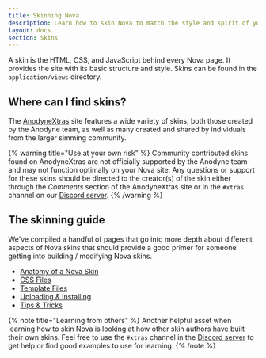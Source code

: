 ```yaml
---
title: Skinning Nova
description: Learn how to skin Nova to match the style and spirit of your game.
layout: docs
section: Skins
---
```


A skin is the HTML, CSS, and JavaScript behind every Nova page. It provides the site with its basic structure and style. Skins can be found in the `application/views` directory.

## Where can I find skins?

The [AnodyneXtras](https://xtras.anodyne-productions.com/) site features a wide variety of skins, both those created by the Anodyne team, as well as many created and shared by individuals from the larger simming community.

{% warning title="Use at your own risk" %}
Community contributed skins found on AnodyneXtras are not officially supported by the Anodyne team and may not function optimally on your Nova site. Any questions or support for these skins should be directed to the creator(s) of the skin either through the *Comments* section of the AnodyneXtras site or in the `#xtras` channel on our [Discord server](https://discord.gg/7WmKUks).
{% /warning %}

## The skinning guide

We've compiled a handful of pages that go into more depth about different aspects of Nova skins that should provide a good primer for someone getting into building / modifying Nova skins.

- [Anatomy of a Nova Skin](/docs/2.7/skinning-anatomy)
- [CSS Files](/docs/2.7/skinning-css)
- [Template Files](/docs/2.7/skinning-templates)
- [Uploading & Installing](/docs/2.7/skinning-install)
- [Tips & Tricks](/docs/2.7/skinning-tips)

{% note title="Learning from others" %}
Another helpful asset when learning how to skin Nova is looking at how other skin authors have built their own skins. Feel free to use the `#xtras` channel in the [Discord server](https://discord.gg/7WmKUks) to get help or find good examples to use for learning.
{% /note %}
